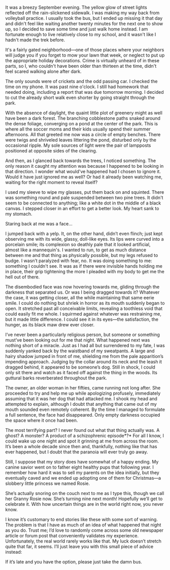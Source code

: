 It was a breezy September evening. The yellow glow of street lights reflected off the rain-slickened sidewalk. I was making my way back from volleyball practice. I usually took the bus, but I ended up missing it that day and didn't feel like waiting another twenty minutes for the next one to show up, so I decided to save some time and just walk home instead. I am fortunate enough to live relatively close to my school, and it wasn't like I hadn't made the trek before.

It's a fairly gated neighborhood—one of those places where your neighbors will judge you if you forget to mow your lawn that week, or neglect to put up the appropriate holiday decorations. Crime is virtually unheard of in these parts, so I, who couldn't have been older than thirteen at the time, didn't feel scared walking alone after dark.

The only sounds were of crickets and the odd passing car. I checked the time on my phone. It was past nine o'clock. I still had homework that needed doing, including a report that was due tomorrow morning. I decided to cut the already short walk even shorter by going straight through the park.

With the absence of daylight, the quaint little plot of greenery might as well have been a dark forest. The branching cobblestone paths snaked around the dense foliage, converging on a pond at the center of the park. This is where all the soccer moms and their kids usually spend their summer afternoons. All that greeted me now was a circle of empty benches. There were twigs and shriveled leaves littering the pond, disturbed only by the occasional ripple. My sole sources of light were the pair of lampposts positioned at opposite sides of the clearing.

And then, as I glanced back towards the trees, I noticed something. The only reason it caught my attention was because I happened to be looking in that direction. I wonder what would've happened had I chosen to ignore it. Would it have just ignored me as well? Or had it already been watching me, waiting for the right moment to reveal itself?

I used my sleeve to wipe my glasses, put them back on and squinted. There was something round and pale suspended between two pine trees. It didn't seem to be connected to anything; like a white dot in the middle of a black canvas. I stepped closer in an effort to get a better look. My heart sank to my stomach.

Staring back at me was a face...

I jumped back with a yelp. It, on the other hand, didn’t even flinch; just kept observing me with its wide, glassy, doll-like eyes. Its lips were curved into a porcelain smile; its complexion so deathly pale that it looked artificial, almost like a mannequin's. I wanted to run, to get as much distance between me and that thing as physically possible, but my legs refused to budge. I wasn’t paralyzed with fear, no. It was doing something to me: something I couldn't see. It was as if there were invisible hands holding me in place, their grip tightening the more I pleaded with my body to get me the hell out of there. 

The disembodied face was now hovering towards me, gliding through the darkness that separated us. Or was I being dragged towards it? Whatever the case, it was getting closer, all the while maintaining that same eerie smile. I could do nothing but shriek in horror as its mouth suddenly began to open. It stretched past all conceivable limits, revealing a toothless void that could easily fit me whole. I squirmed against whatever was restraining me, but it made little difference. I could see it in its eyes—the satisfaction, the hunger, as its black maw drew ever closer.  

I’ve never been a particularly religious person, but someone or something must’ve been looking out for me that night. What happened next was nothing short of a miracle. Just as I had all but surrendered to my fate, I was suddenly yanked back by the waistband of my sweatpants. A large and hairy shadow jumped in front of me, shielding me from the pale apparition’s impending approach. Judging by the collar around its neck and the leash it dragged behind, it appeared to be someone’s dog. Still in shock, I could only sit there and watch as it faced off against the thing in the woods. Its guttural barks reverberated throughout the park.

The owner, an older woman in her fifties, came running not long after. She proceeded to try and help me up while apologizing profusely, immediately assuming that it was her dog that had attacked me. I shook my head and attempted to explain, although I doubt that anything that came out of my mouth sounded even remotely coherent. By the time I managed to formulate a full sentence, the face had disappeared. Only empty darkness occupied the space where it once had been.

The most terrifying part? I never found out what that thing actually was. A ghost? A monster? A product of a schizophrenic episode*?* For all I know, I could wake up one night and spot it grinning at me from across the room. It’s been a whole decade since then and, thankfully, nothing like that has ever happened, but I doubt that the paranoia will ever truly go away. 

Still, I suppose that my story does have somewhat of a happy ending. My canine savior went on to father eight healthy pups that following year. I remember how hard it was to sell my parents on the idea initially, but they eventually caved and we ended up adopting one of them for Christmas—a slobbery little princess we named Rosie.

She’s actually snoring on the couch next to me as I type this, though we call her Granny Rosie now. She’s turning nine next month! Hopefully we’ll get to celebrate it. With how uncertain things are in the world right now, you never know. 

I know it’s customary to end stories like these with some sort of warning. The problem is that I have as much of an idea of what happened that night as you do. Trust me; I’d love to randomly come across some old newspaper article or forum post that conveniently validates my experience. Unfortunately, the real world rarely works like that. My luck doesn’t stretch quite that far, it seems. I’ll just leave you with this small piece of advice instead:

If it’s late and you have the option, please just take the damn bus.